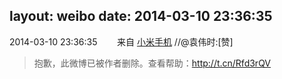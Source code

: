 layout: weibo
date: 2014-03-10 23:36:35
---
<meta name="referrer" content="no-referrer" />

2014-03-10 23:36:35  &nbsp;&nbsp;&nbsp;&nbsp;&nbsp;&nbsp; 来自 <a href="http://app.weibo.com/t/feed/22zMnn" rel="nofollow">小米手机</a>
//@袁伟时:[赞]
>  抱歉，此微博已被作者删除。查看帮助：http://t.cn/Rfd3rQV

